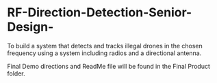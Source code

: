 # RF-Direction-Detection-Senior-Design-
To build a system that detects and tracks illegal drones in the chosen frequency using a system including radios and a directional antenna. 




Final Demo directions and ReadMe file will be found in the Final Product folder. 
